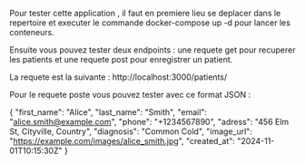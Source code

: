 Pour tester cette application , il faut en premiere lieu se deplacer dans le repertoire et executer le commande docker-compose up -d pour lancer les conteneurs. 

Ensuite vous pouvez tester deux endpoints : une requete get pour recuperer les patients et une requete post pour enregistrer un patient.

La requete est la suivante : http://localhost:3000/patients/


Pour le requete poste vous pouvez tester avec ce format  JSON :

{
      "first_name": "Alice",
      "last_name": "Smith",
      "email": "alice.smith@example.com",
      "phone": "+1234567890",
      "adress": "456 Elm St, Cityville, Country",
      "diagnosis": "Common Cold",
      "image_url": "https://example.com/images/alice_smith.jpg",
      "created_at": "2024-11-01T10:15:30Z"
    }
